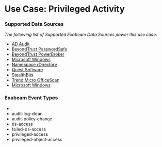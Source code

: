 Use Case: Privileged Activity
=============================

### Supported Data Sources

_The following list of Supported Exabeam Data Sources power this use case:_

* [AD Audit](datasource_ad_audit_ad_audit.md)
* [BeyondTrust PasswordSafe](datasource_beyondtrust_passwordsafe_beyondtrust_passwordsafe.md)
* [BeyondTrust PowerBroker](datasource_beyondtrust_powerbroker_beyondtrust_powerbroker.md)
* [Microsoft Windows](datasource_dc_microsoft_windows.md)
* [Namespace rDirectory](datasource_namespace_rdirectory_namespace_rdirectory.md)
* [Quest Software](datasource_quest_software_change_auditor_quest_software.md)
* [StealthBits](datasource_stealthbits_stealthbits.md)
* [Trend Micro OfficeScan](datasource_trend_micro_officescan_trend_micro_officescan.md)
* [Microsoft Windows](datasource_windows_microsoft_windows.md)


### Exabeam Event Types

- 
- audit-log-clear
- audit-policy-change
- ds-access
- failed-ds-access
- privileged-access
- privileged-object-access
